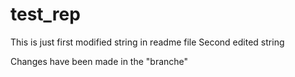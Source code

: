 # test_rep
This is just first modified string in readme file
Second edited string


Changes have been made in the "branche"
